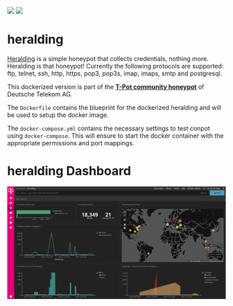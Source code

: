 [![](https://images.microbadger.com/badges/version/blackhatch/heralding:1811.svg)](https://microbadger.com/images/blackhatch/heralding:1811 "Get your own version badge on microbadger.com") [![](https://images.microbadger.com/badges/image/blackhatch/heralding:1811.svg)](https://microbadger.com/images/blackhatch/heralding:1811 "Get your own image badge on microbadger.com")

# heralding

[Heralding](https://github.com/johnnykv/heralding) is a simple honeypot that collects credentials, nothing more. Heralding is that honeypot! Currently the following protocols are supported: ftp, telnet, ssh, http, https, pop3, pop3s, imap, imaps, smtp and postgresql.

This dockerized version is part of the **[T-Pot community honeypot](http://dtag-dev-sec.github.io/)** of Deutsche Telekom AG.

The `Dockerfile` contains the blueprint for the dockerized heralding and will be used to setup the docker image.

The `docker-compose.yml` contains the necessary settings to test conpot using `docker-compose`. This will ensure to start the docker container with the appropriate permissions and port mappings.

# heralding Dashboard

![heralding Dashboard](doc/dashboard.png)
